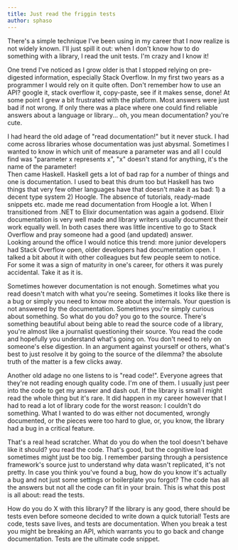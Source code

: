 ```yaml
---
title: Just read the friggin tests
author: sphaso
---
```


There's a simple technique I've been using in my career that I now realize is not widely known. I'll just spill it out: when I don't know how to do something with a library, I read the unit tests. I'm crazy and I know it!    

One trend I've noticed as I grow older is that I stopped relying on pre-digested information, especially Stack Overflow. In my first two years as a programmer I would rely on it quite often. Don't remember how to use an API? google it, stack overflow it, copy-paste, see if it makes sense, done! At some point I grew a bit frustrated with the platform. Most answers were just bad if not wrong. If only there was a place where one could find reliable answers about a language or library... oh, you mean documentation? you're cute.

I had heard the old adage of "read documentation!" but it never stuck. I had come across libraries whose documentation was just abysmal. Sometimes I wanted to know in which unit of measure a parameter was and all I could find was "parameter x represents x", "x" doesn't stand for anything, it's the name of the parameter!    
Then came Haskell. Haskell gets a lot of bad rap for a number of things and one is documentation. I used to beat this drum too but Haskell has two things that very few other languages have that doesn't make it as bad: 1) a decent type system 2) Hoogle. The absence of tutorials, ready-made snippets etc. made me read documentation from Hoogle a lot. When I transitioned from .NET to Elixir documentation was again a godsend. Elixir documentation is very well made and library writers usually document their work equally well. In both cases there was little incentive to go to Stack Overflow and pray someone had a good (and updated) answer.    
Looking around the office I would notice this trend: more junior developers had Stack Overflow open, older developers had documentation open. I talked a bit about it with other colleagues but few people seem to notice. For some it was a sign of maturity in one's career, for others it was purely accidental. Take it as it is.     

Sometimes however documentation is not enough. Sometimes what you read doesn't match with what you're seeing. Sometimes it looks like there is a bug or simply you need to know more about the internals. Your question is not answered by the documentation. Sometimes you're simply curious about something. So what do you do? you go to the source. There's something beautiful about being able to read the source code of a library, you're almost like a journalist questioning their source. You read the code and hopefully you understand what's going on. You don't need to rely on someone's else digestion. In an argument against yourself or others, what's best to just resolve it by going to the source of the dilemma? the absolute truth of the matter is a few clicks away.    

Another old adage no one listens to is "read code!". Everyone agrees that they're not reading enough quality code. I'm one of them. I usually just peer into the code to get my answer and dash out. If the library is small I might read the whole thing but it's rare. It did happen in my career however that I had to read a lot of library code for the worst reason: I couldn't do something. What I wanted to do was either not documented, wrongly documented, or the pieces were too hard to glue, or, you know, the library had a bug in a critical feature.    

That's a real head scratcher. What do you do when the tool doesn't behave like it should? you read the code. That's good, but the cognitive load sometimes might just be too big. I remember parsing through a persistence framework's source just to understand why data wasn't replicated, it's not pretty. In case you think you've found a bug, how do you know it's actually a bug and not just some settings or boilerplate you forgot? The code has all the answers but not all the code can fit in your brain. This is what this post is all about: read the tests.    

How do you do X with this library? If the library is any good, there should be tests even before someone decided to write down a quick tutorial! Tests are code, tests save lives, and tests are documentation. When you break a test you might be breaking an API, which warrants you to go back and change documentation. Tests are the ultimate code snippet.
